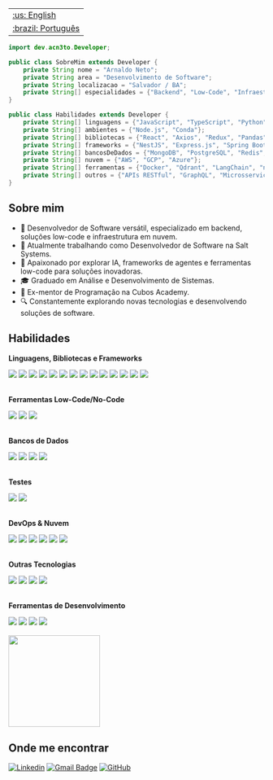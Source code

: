 <table>
 <tr><td><a href="https://github.com/acn3to/acn3to/blob/main/readme.md">:us: English</a></td></tr>
 <tr><td><a href="https://github.com/acn3to/acn3to/blob/main/readme-ptBR.md">:brazil: Português</a></td></tr>
</table>

```java
import dev.acn3to.Developer;

public class SobreMim extends Developer {
    private String nome = "Arnaldo Neto";
    private String area = "Desenvolvimento de Software";
    private String localizacao = "Salvador / BA";
    private String[] especialidades = {"Backend", "Low-Code", "Infraestrutura em Nuvem"};
}

public class Habilidades extends Developer {
    private String[] linguagens = {"JavaScript", "TypeScript", "Python", "Java"};
    private String[] ambientes = {"Node.js", "Conda"};
    private String[] bibliotecas = {"React", "Axios", "Redux", "Pandas", "Numpy"};
    private String[] frameworks = {"NestJS", "Express.js", "Spring Boot", "Angular"};
    private String[] bancosDeDados = {"MongoDB", "PostgreSQL", "Redis", "Elasticsearch"};
    private String[] nuvem = {"AWS", "GCP", "Azure"};
    private String[] ferramentas = {"Docker", "Qdrant", "LangChain", "n8n", "Typebot", "Dify"};
    private String[] outros = {"APIs RESTful", "GraphQL", "Microsserviços", "TDD"};
}
```

## Sobre mim

- 🚀 Desenvolvedor de Software versátil, especializado em backend, soluções low-code e infraestrutura em nuvem.
- 💼 Atualmente trabalhando como Desenvolvedor de Software na Salt Systems.
- 🌱 Apaixonado por explorar IA, frameworks de agentes e ferramentas low-code para soluções inovadoras.
- 🎓 Graduado em Análise e Desenvolvimento de Sistemas.
- 🤝 Ex-mentor de Programação na Cubos Academy.
- 🔍 Constantemente explorando novas tecnologias e desenvolvendo soluções de software.

## Habilidades

**Linguagens, Bibliotecas e Frameworks**

<div>
<img src="https://img.shields.io/badge/JavaScript-323330?style=for-the-badge&logo=javascript&logoColor=F7DF1E" />
<img src="https://img.shields.io/badge/TypeScript-007ACC?style=for-the-badge&logo=typescript&logoColor=white" />
<img src="https://img.shields.io/badge/Python-FFD43B?style=for-the-badge&logo=python&logoColor=blue" />
<img src="https://img.shields.io/badge/Java-ED8B00?style=for-the-badge&logo=openjdk&logoColor=white" />
<img src="https://img.shields.io/badge/Node%20js-339933?style=for-the-badge&logo=nodedotjs&logoColor=white" />
<img src="https://img.shields.io/badge/Express%20js-000000?style=for-the-badge&logo=express&logoColor=white" />
<img src="https://img.shields.io/badge/nestjs-E0234E?style=for-the-badge&logo=nestjs&logoColor=white" />
<img src="https://img.shields.io/badge/Spring%20Boot-6DB33F?style=for-the-badge&logo=springboot&logoColor=white" />
<img src="https://img.shields.io/badge/React-20232A?style=for-the-badge&logo=react&logoColor=61DAFB" />
<img src="https://img.shields.io/badge/Angular-DD0031?style=for-the-badge&logo=angular&logoColor=white" />
<img src="https://img.shields.io/badge/Redux-593D88?style=for-the-badge&logo=redux&logoColor=white" />
<img src="https://img.shields.io/badge/axios-671ddf?&style=for-the-badge&logo=axios&logoColor=white" />
<img src="https://img.shields.io/badge/Pandas-2C2D72?style=for-the-badge&logo=pandas&logoColor=white" />
<img src="https://img.shields.io/badge/Numpy-777BB4?style=for-the-badge&logo=numpy&logoColor=white" />
</div>
<br/>

**Ferramentas Low-Code/No-Code**

<div>
<img src="https://img.shields.io/badge/n8n-121212?style=for-the-badge&logo=n8n&logoColor=white" />
<img src="https://img.shields.io/badge/Typebot-5E5CE6?style=for-the-badge&logo=typebot&logoColor=white" />
<img src="https://img.shields.io/badge/Dify-FF6C37?style=for-the-badge&logo=dify&logoColor=white" />
</div>
<br/>

**Bancos de Dados**

<div>
<img src="https://img.shields.io/badge/MongoDB-4EA94B?style=for-the-badge&logo=mongodb&logoColor=white" />
<img src="https://img.shields.io/badge/PostgreSQL-316192?style=for-the-badge&logo=postgresql&logoColor=white" />
<img src="https://img.shields.io/badge/redis-%23DD0031.svg?&style=for-the-badge&logo=redis&logoColor=white" />
<img src="https://img.shields.io/badge/Elasticsearch-005571?style=for-the-badge&logo=elasticsearch&logoColor=white" />
</div>
<br/>

**Testes**

<div>
<img src="https://img.shields.io/badge/Jest-C21325?style=for-the-badge&logo=jest&logoColor=white" />
<img src="https://img.shields.io/badge/pytest-0A9D8E?style=for-the-badge&logo=pytest&logoColor=white" />
</div>
<br/>

**DevOps & Nuvem**

<div>
<img src="https://img.shields.io/badge/GIT-E44C30?style=for-the-badge&logo=git&logoColor=white" />
<img src="https://img.shields.io/badge/Github%20Actions-282a2e?style=for-the-badge&logo=githubactions&logoColor=367cfe" />
<img src="https://img.shields.io/badge/Docker-2CA5E0?style=for-the-badge&logo=docker&logoColor=white" />
<img src="https://img.shields.io/badge/Amazon_AWS-232F3E?style=for-the-badge&logo=amazon-aws&logoColor=white" />
<img src="https://img.shields.io/badge/Google_Cloud-4285F4?style=for-the-badge&logo=google-cloud&logoColor=white" />
<img src="https://img.shields.io/badge/Microsoft_Azure-0089D6?style=for-the-badge&logo=microsoft-azure&logoColor=white" />
</div>
<br/>

**Outras Tecnologias**

<div>
<img src="https://img.shields.io/badge/GraphQl-E10098?style=for-the-badge&logo=graphql&logoColor=white" />
<img src="https://img.shields.io/badge/LangChain-121212?style=for-the-badge&logo=langchain&logoColor=white" />
<img src="https://img.shields.io/badge/OpenAI-412991?style=for-the-badge&logo=openai&logoColor=white" />
<img src="https://img.shields.io/badge/Qdrant-121212?style=for-the-badge&logo=qdrant&logoColor=white" />
</div>
<br/>

**Ferramentas de Desenvolvimento**

<div>
<img src="https://img.shields.io/badge/VSCode-0078D4?style=for-the-badge&logo=visual%20studio%20code&logoColor=white" />
<img src="https://img.shields.io/badge/PyCharm-000000.svg?&style=for-the-badge&logo=PyCharm&logoColor=white" />
<img src="https://img.shields.io/badge/Jupyter-F37626.svg?&style=for-the-badge&logo=Jupyter&logoColor=white" />
<img src="https://img.shields.io/badge/VIM-%2311AB00.svg?&style=for-the-badge&logo=vim&logoColor=white" />
</div>
<br/>

<a href="https://github.com/acn3to" title="Perfil de Arnaldo">
  <img height="180em" src="https://github-readme-stats.vercel.app/api?username=acn3to&theme=ocean_dark&show_icons=true" />
</a>

## Onde me encontrar

<div>
 
[![Linkedin](https://img.shields.io/badge/-Arnaldo-blue?style=flat-square&logo=Linkedin&logoColor=white&link=https://www.linkedin.com/in/arnaldo-fullstack)](https://www.linkedin.com/in/arnaldo-fullstack)
[![Gmail Badge](https://img.shields.io/badge/-costanetoow@email.com-006bed?style=flat-square&logo=Gmail&logoColor=white&link=mailto:costanetoow@email.com)](mailto:costanetoow@email.com)
[![GitHub](https://img.shields.io/github/followers/acn3to?label=follow&style=social)](https://github.com/acn3to)

</div>
